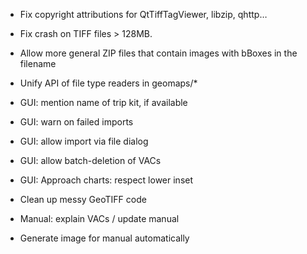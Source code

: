 * Fix copyright attributions for QtTiffTagViewer, libzip, qhttp…

* Fix crash on TIFF files > 128MB.

* Allow more general ZIP files that contain images with bBoxes in the filename

* Unify API of file type readers in geomaps/*

* GUI: mention name of trip kit, if available

* GUI: warn on failed imports

* GUI: allow import via file dialog

* GUI: allow batch-deletion of VACs

* GUI: Approach charts: respect lower inset

* Clean up messy GeoTIFF code

* Manual: explain VACs / update manual

* Generate image for manual automatically